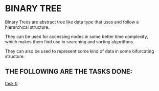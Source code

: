 # BINARY TREE

Binary Trees are abstract tree like data type
that uses and follow a hierarchical structure.

They can be used for accessing nodes in some
better time complexity, which makes them find use
in searching and sorting algorithms.

They can also be used to represent some kind of data
in some bifurcating structure.


## THE FOLLOWING ARE THE TASKS DONE:

[task 0](0-binary_tree_node.c)
